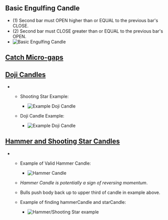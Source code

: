 ## Basic Engulfing Candle

- (1) Second bar must OPEN higher than or EQUAL to the previous bar's CLOSE.
- (2) Second bar must CLOSE greater than or EQUAL to the previous bar's OPEN.
- ![Basic Engulfing Candle](https://i.imgur.com/qk6yIqJ.png)

## [Catch Micro-gaps ](https://courses.theartoftrading.com/courses/take/pine-script-mastery/lessons/30849404-engulfing-candle-micro-gaps)

## [Doji Candles](https://courses.theartoftrading.com/courses/take/pine-script-mastery/lessons/29852259-doji-candles)

- - Shooting Star Example:

    - ![Example Doji Candle](https://i.imgur.com/h50suk3.png)

  - Doji Candle Example:
    - ![Example Doji Candle](https://i.imgur.com/4G0MrDN.png)

## [Hammer and Shooting Star Candles](https://courses.theartoftrading.com/courses/take/pine-script-mastery/lessons/29851966-hammers-shooting-stars)

- - Example of Valid Hammer Candle:

    - ![Hammer Candle](https://i.imgur.com/P3IGJe4.png)

  - _Hammer Candle is potentially a sign of reversing momentum_.
  - Bulls push body back up to upper third of candle in example above.

  - Example of finding hammerCandle and starCandle:
    - ![Hammer/Shooting Star example](https://i.imgur.com/MGFMUNc.png)
